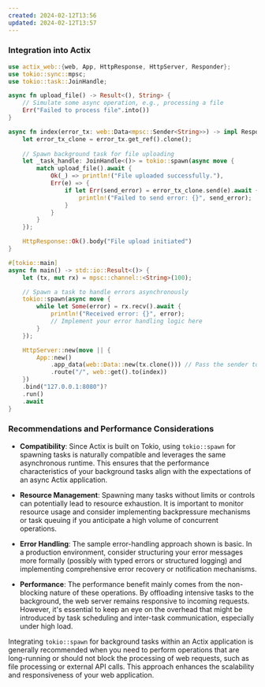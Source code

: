 ```yaml
---
created: 2024-02-12T13:56
updated: 2024-02-12T13:57
---
```

### Integration into Actix

```rust
use actix_web::{web, App, HttpResponse, HttpServer, Responder};
use tokio::sync::mpsc;
use tokio::task::JoinHandle;

async fn upload_file() -> Result<(), String> {
    // Simulate some async operation, e.g., processing a file
    Err("Failed to process file".into())
}

async fn index(error_tx: web::Data<mpsc::Sender<String>>) -> impl Responder {
    let error_tx_clone = error_tx.get_ref().clone();
    
    // Spawn background task for file uploading
    let _task_handle: JoinHandle<()> = tokio::spawn(async move {
        match upload_file().await {
            Ok(_) => println!("File uploaded successfully."),
            Err(e) => {
                if let Err(send_error) = error_tx_clone.send(e).await {
                    println!("Failed to send error: {}", send_error);
                }
            }
        }
    });

    HttpResponse::Ok().body("File upload initiated")
}

#[tokio::main]
async fn main() -> std::io::Result<()> {
    let (tx, mut rx) = mpsc::channel::<String>(100);

    // Spawn a task to handle errors asynchronously
    tokio::spawn(async move {
        while let Some(error) = rx.recv().await {
            println!("Received error: {}", error);
            // Implement your error handling logic here
        }
    });

    HttpServer::new(move || {
        App::new()
            .app_data(web::Data::new(tx.clone())) // Pass the sender to routes
            .route("/", web::get().to(index))
    })
    .bind("127.0.0.1:8080")?
    .run()
    .await
}
```

### Recommendations and Performance Considerations

- **Compatibility**: Since Actix is built on Tokio, using `tokio::spawn` for spawning tasks is naturally compatible and leverages the same asynchronous runtime. This ensures that the performance characteristics of your background tasks align with the expectations of an async Actix application.
  
- **Resource Management**: Spawning many tasks without limits or controls can potentially lead to resource exhaustion. It is important to monitor resource usage and consider implementing backpressure mechanisms or task queuing if you anticipate a high volume of concurrent operations.

- **Error Handling**: The sample error-handling approach shown is basic. In a production environment, consider structuring your error messages more formally (possibly with typed errors or structured logging) and implementing comprehensive error recovery or notification mechanisms.

- **Performance**: The performance benefit mainly comes from the non-blocking nature of these operations. By offloading intensive tasks to the background, the web server remains responsive to incoming requests. However, it's essential to keep an eye on the overhead that might be introduced by task scheduling and inter-task communication, especially under high load.

Integrating `tokio::spawn` for background tasks within an Actix application is generally recommended when you need to perform operations that are long-running or should not block the processing of web requests, such as file processing or external API calls. This approach enhances the scalability and responsiveness of your web application.
